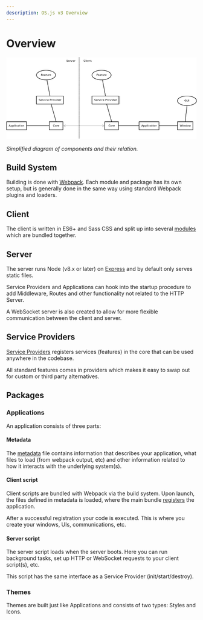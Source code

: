 ```yaml
---
description: OS.js v3 Overview
---
```


# Overview

![Overview Diagram](overview.png)

*Simplified diagram of components and their relation.*

## Build System

Building is done with [Webpack](https://webpack.js.org/). Each module and package has its own setup, but is generally done in the same way using standard Webpack plugins and loaders.

## Client

The client is written in ES6+ and Sass CSS and split up into several [modules](../official/README.md) which are bundled together.

## Server

The server runs Node (v8.x or later) on [Express](https://expressjs.com/) and by default only serves static files.

Service Providers and Applications can hook into the startup procedure to add Middleware, Routes and other functionality not related to the HTTP Server.

A WebSocket server is also created to allow for more flexible communication between the client and server.

## Service Providers

[Service Providers](../../tutorial/provider/README.md) registers services (features) in the core that can be used anywhere in the codebase.

All standard features comes in providers which makes it easy to swap out for custom or third party alternatives.

## Packages

### Applications

An application consists of three parts:

#### Metadata

The [metadata](../../tutorial/application/README.md#metadata) file contains information that describes your application, what files to load (from webpack output, etc) and other information related to how it interacts with the underlying system(s).

#### Client script

Client scripts are bundled with Webpack via the build system. Upon launch, the files defined in metadata is loaded, where the main bundle [registers](../../tutorial/application/README.md) the application.

After a successful registration your code is executed. This is where you create your windows, UIs, communications, etc.

#### Server script

The server script loads when the server boots. Here you can run background tasks, set up HTTP or WebSocket requests to your client script(s), etc.

This script has the same interface as a Service Provider (init/start/destroy).

### Themes

Themes are built just like Applications and consists of two types: Styles and Icons.
